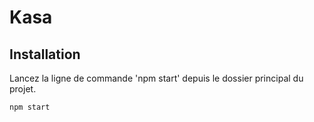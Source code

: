 # Kasa

## Installation

Lancez la ligne de commande 'npm start' depuis le dossier principal du projet.

```bash
npm start
